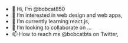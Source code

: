 - 👋 Hi, I’m @bobcat850
- 👀 I’m interested in web design and web apps,
- 🌱 I’m currently learning react.js, 
- 💞️ I’m looking to collaborate on ...
- 📫 How to reach me @bobcatbts on Twitter,

<!---
bobcat850/bobcat850 is a ✨ special ✨ repository because its `README.md` (this file) appears on your GitHub profile.
You can click the Preview link to take a look at your changes.
--->
